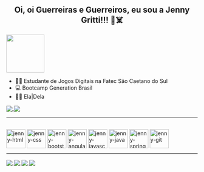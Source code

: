 
<h2 align="center">Oi, oi Guerreiras e Guerreiros, eu sou a Jenny Gritti!!! 🍒☠️</h2>

<img align="center" width="100px" src="https://i.imgur.com/Jo7Sg4U.gif">

  - 👩‍🎓 Estudante de Jogos Digitais na Fatec São Caetano do Sul
  - 💻 Bootcamp Generation Brasil
  - 👩‍🦰 Ela|Dela

<!-- Stats -->
<a href="https://github.com/anuraghazra/github-readme-stats">
  <img align="center" src="https://github-readme-stats.vercel.app/api?username=jennygritti&show_icons=true&theme=midnight-purple" />
</a>
<a href="https://github.com/anuraghazra/convoychat">
  <img align="center" src="https://github-readme-stats.vercel.app/api/top-langs/?username=jennygritti&show_icons=true&theme=midnight-purple&layout=compact" />
</a>
<!-- /Stats -->

<hr>

<!-- icones -->
<div style="display: inline_block"><br>
  <img align="center" alt="jenny-html" width=50 src="https://cdn.jsdelivr.net/gh/devicons/devicon/icons/html5/html5-original.svg">
  <img align="center" alt="jenny-css" width=50 src="https://cdn.jsdelivr.net/gh/devicons/devicon/icons/css3/css3-original.svg">
  <img align="center" alt="jenny-bootstrap" width=50 src="https://cdn.jsdelivr.net/gh/devicons/devicon/icons/bootstrap/bootstrap-original.svg">
  <img align="center" alt="jenny-angular" width=50 src="https://cdn.jsdelivr.net/gh/devicons/devicon/icons/angularjs/angularjs-original.svg">
  <img align="center" alt="jenny-javascript" width=50 src="https://cdn.jsdelivr.net/gh/devicons/devicon/icons/javascript/javascript-original.svg">
  <img align="center" alt="jenny-java" width=50 src="https://cdn.jsdelivr.net/gh/devicons/devicon/icons/java/java-original.svg">
  <img align="center" alt="jenny-spring" width=50 src="https://cdn.jsdelivr.net/gh/devicons/devicon/icons/spring/spring-original.svg">
  <img align="center" alt="jenny-git" width=50 src="https://cdn.jsdelivr.net/gh/devicons/devicon/icons/github/github-original.svg">
</div>
<!-- /icones -->
  
<hr>
  
<!-- redes sociais -->
<a href="https://www.linkedin.com/in/jenny-gritti/" target="_blank">
  <img align="center" src="https://img.shields.io/badge/LinkedIn-0077B5?style=for-the-badge&logo=linkedin&logoColor=white"/>
</a>
<a href="mailto:jenny.gritti@gmail.com" target="_blank">
  <img align="center" src="https://img.shields.io/badge/Gmail-D14836?style=for-the-badge&logo=gmail&logoColor=white"/>
</a>
<a href="https://api.whatsapp.com/send?phone=5511984797478" target="_blank">
  <img align="center" src="https://img.shields.io/badge/WhatsApp-25D366?style=for-the-badge&logo=whatsapp&logoColor=white"/>
</a>
 <a href="https://www.instagram.com/jennygritti/" target="_blank">
  <img align="center" src="https://img.shields.io/badge/Instagram-E4405F?style=for-the-badge&logo=instagram&logoColor=white"/>
</a>
<!-- /redes sociais -->
 


<!--
**jennygritti/jennygritti** is a ✨ _special_ ✨ repository because its `README.md` (this file) appears on your GitHub profile.

Here are some ideas to get you started:

- 🔭 I’m currently working on ...
- 🌱 I’m currently learning ...
- 👯 I’m looking to collaborate on ...
- 🤔 I’m looking for help with ...
- 💬 Ask me about ...
- 📫 How to reach me: ...
- 😄 Pronouns: ...
- ⚡ Fun fact: ...
-->
